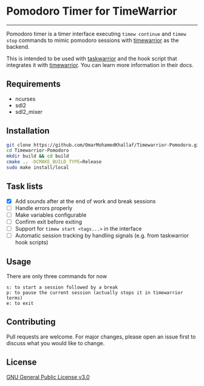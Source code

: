 # Pomodoro Timer for TimeWarrior
***
Pomodoro timer is a timer interface executing `timew continue` and `timew stop`
commands to mimic pomodoro sessions with
[timewarrior](https://github.com/GothenburgBitFactory/timewarrior) as the backend.

This is intended to be used with
[taskwarrior](https://github.com/GothenburgBitFactory/taskwarrior) and the hook
script that integrates it with
[timewarrior](https://github.com/GothenburgBitFactory/timewarrior). You can learn
more information in their docs.

## Requirements
- ncurses
- sdl2
- sdl2_mixer

## Installation
```bash
git clone https://github.com/OmarMohamedKhallaf/Timewarrior-Pomodoro.git
cd Timewarrior-Pomodoro
mkdir build && cd build
cmake .. -DCMAKE_BUILD_TYPE=Release
sudo make install/local
```

## Task lists
- [x] Add sounds after at the end of work and break sessions
- [ ] Handle errors properly
- [ ] Make variables configurable
- [ ] Confirm exit before exiting
- [ ] Support for `timew start <tags...>` in the interface
- [ ] Automatic session tracking by handling signals (e.g. from taskwarrior hook scripts)

## Usage
There are only three commands for now
```text
s: to start a session followed by a break
p: to pause the current session (actually stops it in timewarrior terms)
e: to exit
```

## Contributing
Pull requests are welcome. For major changes, please open an issue first to discuss what you would like to change.

## License
[GNU General Public License v3.0](https://choosealicense.com/licenses/gpl-3.0/)
